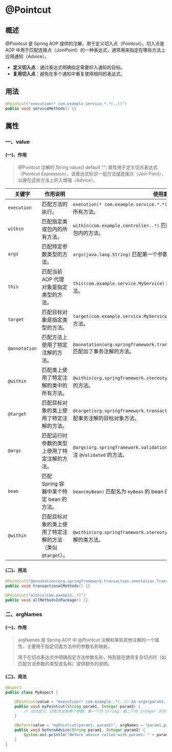# @Pointcut

## 概述

@Pointcut 是 Spring AOP 提供的注解，用于定义切入点（Pointcut）。切入点是 AOP 中用于匹配连接点（JoinPoint）的一种表达式，通常用来指定在哪些方法上应用通知（Advice）。

- **定义切入点**：通过表达式明确指定需要织入通知的目标。
- **复用切入点**：避免在多个通知中重复使用相同的表达式。



## 用法

```java
@Pointcut("execution(* com.example.service.*.*(..))")
public void serviceMethods() {}
```



## 属性

### 一、value

#### (一)、作用

> @Pointcut 注解的 String value() default ""; 属性用于定义切点表达式（Pointcut Expression），该表达式标识一组方法或连接点（Join Point），以便在这些方法上织入增强（Advice）。

| **关键字**    | **作用说明**                                               | **使用案例**                                                 |
| ------------- | ---------------------------------------------------------- | ------------------------------------------------------------ |
| `execution`   | 匹配方法的执行。                                           | `execution(* com.example.service.*.*(..))` 匹配 `com.example.service` 包下所有方法。 |
| `within`      | 匹配指定类或包内的所有方法。                               | `within(com.example.controller..*)` 匹配 `com.example.controller` 包及其子包内的方法。 |
| `args`        | 匹配特定参数类型的方法。                                   | `args(java.lang.String)` 匹配第一个参数为 `String` 类型的方法。 |
| `this`        | 匹配当前 AOP 代理对象是指定类型的方法。                    | `this(com.example.service.MyService)` 匹配代理对象类型为 `MyService` 的方法。 |
| `target`      | 匹配目标对象是指定类型的方法。                             | `target(com.example.service.MyService)` 匹配目标对象类型为 `MyService` 的方法。 |
| `@annotation` | 匹配方法上使用了特定注解的方法。                           | `@annotation(org.springframework.transaction.annotation.Transactional)` 匹配加了事务注解的方法。 |
| `@within`     | 匹配类上使用了特定注解的类中的所有方法。                   | `@within(org.springframework.stereotype.Service)` 匹配标注 `@Service` 的类的方法。 |
| `@target`     | 匹配目标对象的类上使用了特定注解的方法。                   | `@target(org.springframework.transaction.annotation.Transactional)` 匹配事务注解的目标对象方法。 |
| `@args`       | 匹配运行时参数的类型上使用了特定注解的方法。               | `@args(org.springframework.validation.annotation.Validated)` 匹配参数标注 `@Validated` 的方法。 |
| `bean`        | 匹配 Spring 容器中某个特定 bean 的方法。                   | `bean(myBean)` 匹配名为 `myBean` 的 bean 的所有方法。        |
| `@within`     | 匹配目标对象的类上使用了特定注解的方法（类似 `@target`）。 | `@within(org.springframework.stereotype.Repository)` 匹配 `@Repository` 注解的类方法。 |

#### (二)、用法

```java
@Pointcut("@annotation(org.springframework.transaction.annotation.Transactional)")
public void transactionalMethods() {}

@Pointcut("within(com.example..*)")
public void allMethodsInPackage() {}
```



### 二、argNames

#### (一)、作用

> argNames 是 Spring AOP 中 @Pointcut 注解和某些其他注解的一个属性，主要用于指定切面方法中的参数名称映射。
>
> 用于在切点表达式中明确指定方法参数名称，特别是在使用复杂切点时（如匹配方法参数的类型或名称）提供额外的说明。

#### (二)、用法

```java
@Aspect
public class MyAspect {

    @Pointcut(value = "execution(* com.example..*(..)) && args(param1, param2)", argNames = "param1,param2")
    public void myPointcut(String param1, Integer param2) {
        // 切点定义，匹配方法有两个参数，第一个为 String，第二个为 Integer 的方法。
    }

    @Before(value = "myPointcut(param1, param2)", argNames = "param1,param2")
    public void beforeAdvice(String param1, Integer param2) {
        System.out.println("Before advice called with param1: " + param1 + ", param2: " + param2);
    }
}
```

